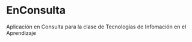 EnConsulta
==========

Aplicación en Consulta para la clase de Tecnologías de Infomación en el Aprendizaje

